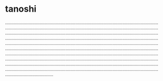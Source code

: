 # tanoshi

...............................................................................................................................................................................................................................................................................................................................................................................................................................................................................................................................................................................................................................................................................................................................................................................................................................................................................................................................................................................................................................................................................................................................................................................................................................................................................................................................